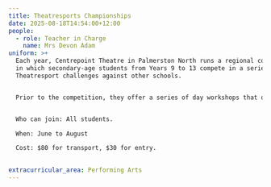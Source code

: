 ```yaml
---
title: Theatresports Championships
date: 2025-08-18T14:54:00+12:00
people:
  - role: Teacher in Charge
    name: Mrs Devon Adam
uniform: >+
  Each year, Centrepoint Theatre in Palmerston North runs a regional competition
  in which secondary-age students from Years 9 to 13 compete in a series of
  Theatresport challenges against other schools.  


  Prior to the competition, they offer a series of day workshops that offer students the chance to improve their improv skills. 


  Who can join: All students.  

  When: June to August  

  Cost: $80 for transport, $30 for entry.

   
extracurricular_area: Performing Arts
---
```

